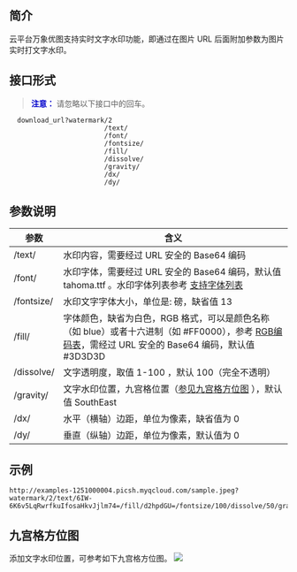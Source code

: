 ## 简介
云平台万象优图支持实时文字水印功能，即通过在图片 URL 后面附加参数为图片实时打文字水印。
## 接口形式
><font color="#0000cc">**注意：** </font>
请忽略以下接口中的回车。

```
  download_url?watermark/2
                        /text/
                        /font/
                        /fontsize/
                        /fill/
                        /dissolve/
                        /gravity/
                        /dx/
                        /dy/
```

## 参数说明

| 参数                       | 含义                                       |
| ------------------------ | ---------------------------------------- |
| /text/      | 水印内容，需要经过 URL 安全的 Base64 编码                  |
| /font/  | 水印字体，需要经过 URL 安全的 Base64 编码，默认值 tahoma.ttf 。水印字体列表参考 [支持字体列表](/doc/product/275/万象优图支持字体列表) |
| /fontsize/     | 水印文字字体大小，单位是: 磅，缺省值 13                    |
| /fill/ | 字体颜色，缺省为白色，RGB 格式，可以是颜色名称（如 blue）或者十六进制（如 #FF0000），参考 [RGB编码表](http://www.rapidtables.com/web/color/RGB_Color.htm)，需经过 URL 安全的 Base64 编码，默认值 #3D3D3D |
| /dissolve/     | 文字透明度，取值 1-100 ，默认 100（完全不透明）               |
| /gravity/       | 文字水印位置，九宫格位置（[参见九宫格方位图](#1) ），默认值 SouthEast |
| /dx/          | 水平（横轴）边距，单位为像素，缺省值为 0                     |
| /dy/          | 垂直（纵轴）边距，单位为像素，默认值为 0                      |

## 示例

```
http://examples-1251000004.picsh.myqcloud.com/sample.jpeg?watermark/2/text/6IW-6K6v5LqRwrfkuIfosaHkvJjlm74=/fill/d2hpdGU=/fontsize/100/dissolve/50/gravity/northeast/dx/20/dy/20
```
<span id="1"></span>
## 九宫格方位图
添加文字水印位置，可参考如下九宫格方位图。
![](http://imgcache.tce.fsphere.cn/static/qzonestyle.gtimg.cn/qzone/vas/opensns/res/img/apicankao-3.jpg)
